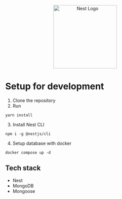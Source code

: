 <p align="center">
  <a href="http://nestjs.com/" target="blank"><img src="https://nestjs.com/img/logo-small.svg" width="200" alt="Nest Logo" /></a>
</p>

# Setup for development

1. Clone the repository
2. Run
```
yarn install
```
3. Install Nest CLI
```
npm i -g @nestjs/cli
```
4. Setup database with docker
```
docker compose up -d
```

## Tech stack
* Nest 
* MongoDB
* Mongoose